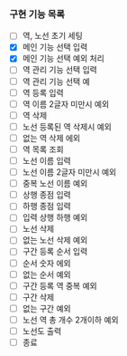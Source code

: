 ### 구현 기능 목록

- [ ] 역, 노선 초기 세팅
- [x] 메인 기능 선택 입력
- [x] 메인 기능 선택 예외 처리
- [ ] 역 관리 기능 선택 입력
- [ ] 역 관리 기능 선택 예
- [ ] 역 등록 입력
- [ ] 역 이름 2글자 미만시 예외
- [ ] 역 삭제
- [ ] 노선 등록된 역 삭제시 예외
- [ ] 없는 역 삭제 에외
- [ ] 역 목록 조회
- [ ] 노선 이름 입력
- [ ] 노선 이름 2글자 미만시 예외
- [ ] 중복 노선 이름 예외
- [ ] 상행 종점 입력
- [ ] 하행 종점 입력
- [ ] 입력 상행 하행 예외
- [ ] 노선 삭제
- [ ] 없는 노선 삭제 예외
- [ ] 구간 등록 순서 입력
- [ ] 순서 숫자 에외
- [ ] 없는 순서 예외
- [ ] 구간 등록 역 중복 예외
- [ ] 구간 삭제
- [ ] 없는 구간 예외
- [ ] 노선 역 총 개수 2개이하 예외
- [ ] 노선도 출력
- [ ] 종료